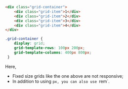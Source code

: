 ```html
<div class="grid-container">
	<div class="grid-item">1</div>
	<div class="grid-item">2</div>
	<div class="grid-item">3</div>
	<div class="grid-item">4</div>
</div>
```

```css
.grid-container {
	display: grid;
	grid-template-rows: 100px 200px;
	grid-template-columns: 400px 800px;
 }
```

Here,
- Fixed size grids like the one above are not responsive;
- In addition to using `px, you can also use `rem`.